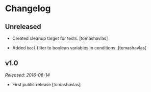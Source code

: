 Changelog
=========

Unreleased
----------

- Created cleanup target for tests.
  [tomashavlas]

- Added `bool` filter to boolean variables in conditions.
  [tomashavlas]

v1.0
----

*Released: 2016-06-14*

- First public release
  [tomashavlas]
